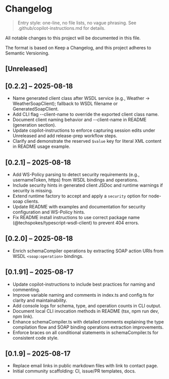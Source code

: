 # Changelog

> Entry style: one-line, no file lists, no vague phrasing. See .github/copilot-instructions.md for details.

All notable changes to this project will be documented in this file.

The format is based on Keep a Changelog, and this project adheres to Semantic Versioning.

## [Unreleased]

## [0.2.2] – 2025-08-18
- Name generated client class after WSDL service (e.g., Weather → WeatherSoapClient); fallback to WSDL filename or GeneratedSoapClient.
- Add CLI flag --client-name to override the exported client class name.
- Document client naming behavior and --client-name in README (generation section).
- Update copilot-instructions to enforce capturing session edits under Unreleased and add release-prep workflow steps.
- Clarify and demonstrate the reserved `$value` key for literal XML content in README usage example.

## [0.2.1] – 2025-08-18
- Add WS-Policy parsing to detect security requirements (e.g., usernameToken, https) from WSDL bindings and operations.
- Include security hints in generated client JSDoc and runtime warnings if security is missing.
- Extend runtime factory to accept and apply a `security` option for node-soap clients.
- Update README with examples and documentation for security configuration and WS-Policy hints.
- Fix README install instructions to use correct package name (@techspokes/typescript-wsdl-client) to prevent 404 errors.

## [0.2.0] – 2025-08-18
- Enrich schemaCompiler operations by extracting SOAP action URIs from WSDL `<soap:operation>` bindings.

## [0.1.91] – 2025-08-17
- Update copilot-instructions to include best practices for naming and commenting.
- Improve variable naming and comments in index.ts and config.ts for clarity and maintainability.
- Add console logs for schema, type, and operation counts in CLI output.
- Document local CLI invocation methods in README (tsx, npm run dev, npm link).
- Enhance schemaCompiler.ts with detailed comments explaining the type compilation flow and SOAP binding operations extraction improvements.
- Enforce braces on all conditional statements in schemaCompiler.ts for consistent code style.

## [0.1.9] – 2025-08-17
- Replace email links in public markdown files with link to contact page.
- Initial community scaffolding: CI, issue/PR templates, docs.

